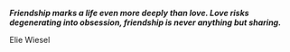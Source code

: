 _**Friendship marks a life even more deeply than love. Love risks degenerating into obsession, friendship is never anything but sharing.**_

Elie Wiesel